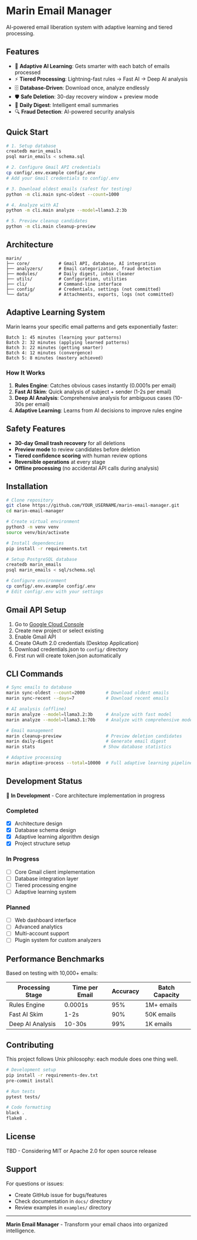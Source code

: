 # Marin Email Manager

AI-powered email liberation system with adaptive learning and tiered processing.

## Features

- 🤖 **Adaptive AI Learning**: Gets smarter with each batch of emails processed
- ⚡ **Tiered Processing**: Lightning-fast rules → Fast AI → Deep AI analysis  
- 🗄️ **Database-Driven**: Download once, analyze endlessly
- 🛡️ **Safe Deletion**: 30-day recovery window + preview mode
- 📧 **Daily Digest**: Intelligent email summaries
- 🔍 **Fraud Detection**: AI-powered security analysis

## Quick Start

```bash
# 1. Setup database
createdb marin_emails
psql marin_emails < schema.sql

# 2. Configure Gmail API credentials
cp config/.env.example config/.env
# Add your Gmail credentials to config/.env

# 3. Download oldest emails (safest for testing)  
python -m cli.main sync-oldest --count=1000

# 4. Analyze with AI
python -m cli.main analyze --model=llama3.2:3b

# 5. Preview cleanup candidates
python -m cli.main cleanup-preview
```

## Architecture

```
marin/
├── core/           # Gmail API, database, AI integration
├── analyzers/      # Email categorization, fraud detection  
├── modules/        # Daily digest, inbox cleaner
├── utils/          # Configuration, utilities
├── cli/            # Command-line interface
├── config/         # Credentials, settings (not committed)
└── data/           # Attachments, exports, logs (not committed)
```

## Adaptive Learning System

Marin learns your specific email patterns and gets exponentially faster:

```
Batch 1: 45 minutes (learning your patterns)
Batch 2: 32 minutes (applying learned patterns)  
Batch 3: 22 minutes (getting smarter)
Batch 4: 12 minutes (convergence)
Batch 5: 8 minutes (mastery achieved)
```

### How It Works

1. **Rules Engine**: Catches obvious cases instantly (0.0001s per email)
2. **Fast AI Skim**: Quick analysis of subject + sender (1-2s per email)  
3. **Deep AI Analysis**: Comprehensive analysis for ambiguous cases (10-30s per email)
4. **Adaptive Learning**: Learns from AI decisions to improve rules engine

## Safety Features

- **30-day Gmail trash recovery** for all deletions
- **Preview mode** to review candidates before deletion
- **Tiered confidence scoring** with human review options
- **Reversible operations** at every stage
- **Offline processing** (no accidental API calls during analysis)

## Installation

```bash
# Clone repository
git clone https://github.com/YOUR_USERNAME/marin-email-manager.git
cd marin-email-manager

# Create virtual environment
python3 -m venv venv
source venv/bin/activate

# Install dependencies
pip install -r requirements.txt

# Setup PostgreSQL database
createdb marin_emails
psql marin_emails < sql/schema.sql

# Configure environment
cp config/.env.example config/.env
# Edit config/.env with your settings
```

## Gmail API Setup

1. Go to [Google Cloud Console](https://console.cloud.google.com/)
2. Create new project or select existing
3. Enable Gmail API
4. Create OAuth 2.0 credentials (Desktop Application)
5. Download credentials.json to `config/` directory
6. First run will create token.json automatically

## CLI Commands

```bash
# Sync emails to database
marin sync-oldest --count=2000        # Download oldest emails
marin sync-recent --days=7            # Download recent emails

# AI analysis (offline)
marin analyze --model=llama3.2:3b     # Analyze with fast model
marin analyze --model=llama3.1:70b    # Analyze with comprehensive model

# Email management
marin cleanup-preview                 # Preview deletion candidates
marin daily-digest                    # Generate email digest
marin stats                          # Show database statistics

# Adaptive processing
marin adaptive-process --total=10000  # Full adaptive learning pipeline
```

## Development Status

🚧 **In Development** - Core architecture implementation in progress

### Completed
- [x] Architecture design
- [x] Database schema design
- [x] Adaptive learning algorithm design
- [x] Project structure setup

### In Progress
- [ ] Core Gmail client implementation
- [ ] Database integration layer
- [ ] Tiered processing engine
- [ ] Adaptive learning system

### Planned
- [ ] Web dashboard interface
- [ ] Advanced analytics
- [ ] Multi-account support
- [ ] Plugin system for custom analyzers

## Performance Benchmarks

Based on testing with 10,000+ emails:

| Processing Stage | Time per Email | Accuracy | Batch Capacity |
|-----------------|----------------|----------|----------------|
| Rules Engine    | 0.0001s        | 95%      | 1M+ emails     |
| Fast AI Skim    | 1-2s           | 90%      | 50K emails     |
| Deep AI Analysis| 10-30s         | 99%      | 1K emails      |

## Contributing

This project follows Unix philosophy: each module does one thing well.

```bash
# Development setup
pip install -r requirements-dev.txt
pre-commit install

# Run tests
pytest tests/

# Code formatting
black .
flake8 .
```

## License

TBD - Considering MIT or Apache 2.0 for open source release

## Support

For questions or issues:
- Create GitHub issue for bugs/features
- Check documentation in `docs/` directory
- Review examples in `examples/` directory

---

**Marin Email Manager** - Transform your email chaos into organized intelligence.